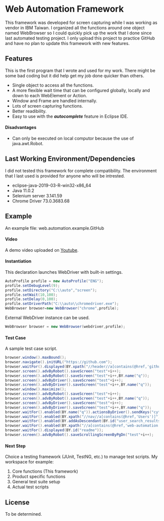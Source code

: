 # Web Automation Framework
This framework was developed for screen capturing while I was working as vendor in IBM Taiwan. I organized all the functions around one object named WebBrowser so I could quickly pick up the work that I done since last automated testing project. I only upload this project to practice GitHub and have no plan to update this framework with new features. 

## Features
This is the first program that I wrote and used for my work. There might be some bad coding but it did help get my job done quicker than others. 

- Single object to access all the functions.
- A more flexible wait time that can be configured globally, locally and down to each WebElement or Action.
- Window and Frame are handled internally.
- Lots of screen capturing functions.
- Better readibility.
- Easy to use with the ***autocomplete*** feature in Eclipse IDE.

#### Disadvantages
- Can only be executed on local computor because the use of java.awt.Robot.


## Last Working Environment/Dependencies
I did not tested this framework for complete compatibility. The environment that I last used is provided for anyone who will be intrested.

- eclipse-java-2019-03-R-win32-x86_64
- Java 11.0.2
- Selenium server 3.141.59
- Chrome Driver 73.0.3683.68


## Example
An example file: web.automation.example.GitHub

#### Video
A demo video uploaded on [Youtube](https://youtu.be/83J638-JNVI). 

#### Instantiation
This declaration launches WebDriver with built-in settings.

~~~java
AutoProfile profile = new AutoProfile("ENG");
profile.setDebugLevel(9);
profile.setDirectory("C:\\auto","screen");
profile.setWait(10,100);
profile.setDelay(0,100);
profile.setDriverPath("C:\\auto\\chromedriver.exe");
WebBrowser browser=new WebBrowser("chrome",profile);
~~~

External WebDriver instance can be used.

~~~java
WebBrowser browser = new WebBrowser(webdriver,profile);
~~~


#### Test Case

A sample test case script.

~~~java
browser.window().maxBound();
browser.navigate().initURL("https://github.com");
browser.waitFor().displayed(BY.xpath("//header//a[contains(@href,'github.com')]"));
browser.screen().advByRobot().saveScreen("test"+i++);
browser.screen().advByRobot().saveScreen("test"+i++,BY.name("q"));
browser.screen().advByDriver().saveScreen("test"+i++);
browser.screen().advByDriver().saveScreen("test"+i++,BY.name("q"));
browser.window().maximize();
browser.screen().advByRobot().saveScreen("test"+i++);
browser.screen().advByRobot().saveScreen("test"+i++,BY.name("q"));
browser.screen().advByDriver().saveScreen("test"+i++);
browser.screen().advByDriver().saveScreen("test"+i++,BY.name("q"));
browser.waitFor().enabled(BY.name("q")).actionsByDriver().sendKeys("cytaylorw").actionsByAction().sendKeys(Keys.ENTER);
browser.waitFor().enabled(BY.xpath("//nav//a[contains(@href,'Users')]")).actionsByDriver().click();
browser.waitFor().enabled(BY.addAsDescendant(BY.id("user_search_results"), BY.xpath("/a[contains(@href,'cytaylorw')]"))).actionsByDriver().click();
browser.waitFor().enabled(BY.xpath("//a[contains(@href,'web-automation')]")).actionsByDriver().click();
browser.waitFor().displayed(BY.id("readme"));
browser.screen().advByRobot().saveScrollingScreenByPgDn("test"+i++);
~~~

#### Next Step
Choice a testing framework (JUnit, TestNG, etc.) to manage test scripts. My workspace for example:

1. Core functions (This framework)
2. Product specific functions
3. General test suite setup 
4. Actual test scripts

## License
To be determined.
